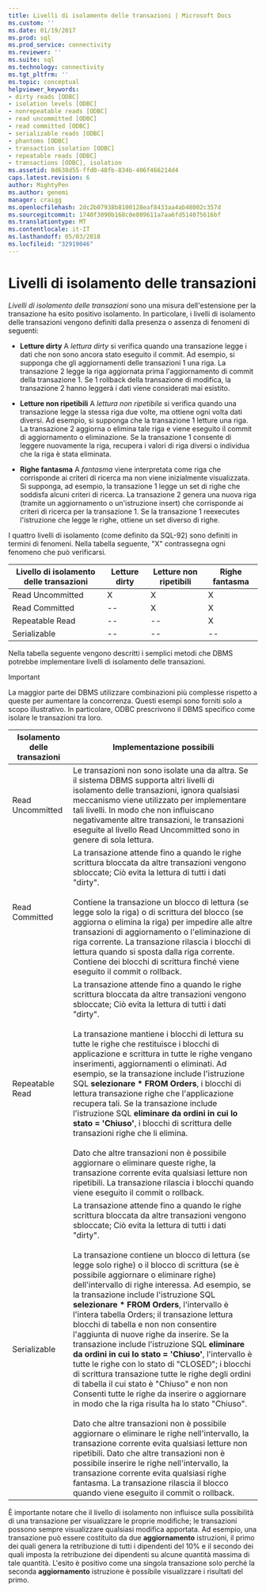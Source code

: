 ```yaml
---
title: Livelli di isolamento delle transazioni | Microsoft Docs
ms.custom: ''
ms.date: 01/19/2017
ms.prod: sql
ms.prod_service: connectivity
ms.reviewer: ''
ms.suite: sql
ms.technology: connectivity
ms.tgt_pltfrm: ''
ms.topic: conceptual
helpviewer_keywords:
- dirty reads [ODBC]
- isolation levels [ODBC]
- nonrepeatable reads [ODBC]
- read uncommitted [ODBC]
- read committed [ODBC]
- serializable reads [ODBC]
- phantoms [ODBC]
- transaction isolation [ODBC]
- repeatable reads [ODBC]
- transactions [ODBC], isolation
ms.assetid: 0d638d55-ffd0-48fb-834b-406f466214d4
caps.latest.revision: 6
author: MightyPen
ms.author: genemi
manager: craigg
ms.openlocfilehash: 2dc2b07938b8100128eaf8433aa4ab48002c357d
ms.sourcegitcommit: 1740f3090b168c0e809611a7aa6fd514075616bf
ms.translationtype: MT
ms.contentlocale: it-IT
ms.lasthandoff: 05/03/2018
ms.locfileid: "32919046"
---
```

# <a name="transaction-isolation-levels"></a>Livelli di isolamento delle transazioni
*Livelli di isolamento delle transazioni* sono una misura dell'estensione per la transazione ha esito positivo isolamento. In particolare, i livelli di isolamento delle transazioni vengono definiti dalla presenza o assenza di fenomeni di seguenti:  
  
-   **Letture dirty** A *lettura dirty* si verifica quando una transazione legge i dati che non sono ancora stato eseguito il commit. Ad esempio, si supponga che gli aggiornamenti delle transazioni 1 una riga. La transazione 2 legge la riga aggiornata prima l'aggiornamento di commit della transazione 1. Se 1 rollback della transazione di modifica, la transazione 2 hanno leggerà i dati viene considerati mai esistito.  
  
-   **Letture non ripetibili** A *lettura non ripetibile* si verifica quando una transazione legge la stessa riga due volte, ma ottiene ogni volta dati diversi. Ad esempio, si supponga che la transazione 1 letture una riga. La transazione 2 aggiorna o elimina tale riga e viene eseguito il commit di aggiornamento o eliminazione. Se la transazione 1 consente di leggere nuovamente la riga, recupera i valori di riga diversi o individua che la riga è stata eliminata.  
  
-   **Righe fantasma** A *fantasma* viene interpretata come riga che corrisponde ai criteri di ricerca ma non viene inizialmente visualizzata. Si supponga, ad esempio, la transazione 1 legge un set di righe che soddisfa alcuni criteri di ricerca. La transazione 2 genera una nuova riga (tramite un aggiornamento o un'istruzione insert) che corrisponde ai criteri di ricerca per la transazione 1. Se la transazione 1 reexecutes l'istruzione che legge le righe, ottiene un set diverso di righe.  
  
 I quattro livelli di isolamento (come definito da SQL-92) sono definiti in termini di fenomeni. Nella tabella seguente, "X" contrassegna ogni fenomeno che può verificarsi.  
  
|Livello di isolamento delle transazioni|Letture dirty|Letture non ripetibili|Righe fantasma|  
|---------------------------------|-----------------|-------------------------|--------------|  
|Read Uncommitted|X|X|X|  
|Read Committed|--|X|X|  
|Repeatable Read|--|--|X|  
|Serializable|--|--|--|  
  
 Nella tabella seguente vengono descritti i semplici metodi che DBMS potrebbe implementare livelli di isolamento delle transazioni.  
  
> [!IMPORTANT]  
>  La maggior parte dei DBMS utilizzare combinazioni più complesse rispetto a queste per aumentare la concorrenza. Questi esempi sono forniti solo a scopo illustrativo. In particolare, ODBC prescrivono il DBMS specifico come isolare le transazioni tra loro.  
  
|Isolamento delle transazioni|Implementazione possibili|  
|---------------------------|-----------------------------|  
|Read Uncommitted|Le transazioni non sono isolate una da altra. Se il sistema DBMS supporta altri livelli di isolamento delle transazioni, ignora qualsiasi meccanismo viene utilizzato per implementare tali livelli. In modo che non influiscano negativamente altre transazioni, le transazioni eseguite al livello Read Uncommitted sono in genere di sola lettura.|  
|Read Committed|La transazione attende fino a quando le righe scrittura bloccata da altre transazioni vengono sbloccate; Ciò evita la lettura di tutti i dati "dirty".<br /><br /> Contiene la transazione un blocco di lettura (se legge solo la riga) o di scrittura del blocco (se aggiorna o elimina la riga) per impedire alle altre transazioni di aggiornamento o l'eliminazione di riga corrente. La transazione rilascia i blocchi di lettura quando si sposta dalla riga corrente. Contiene dei blocchi di scrittura finché viene eseguito il commit o rollback.|  
|Repeatable Read|La transazione attende fino a quando le righe scrittura bloccata da altre transazioni vengono sbloccate; Ciò evita la lettura di tutti i dati "dirty".<br /><br /> La transazione mantiene i blocchi di lettura su tutte le righe che restituisce i blocchi di applicazione e scrittura in tutte le righe vengano inserimenti, aggiornamenti o eliminati. Ad esempio, se la transazione include l'istruzione SQL **selezionare \* FROM Orders**, i blocchi di lettura transazione righe che l'applicazione recupera tali. Se la transazione include l'istruzione SQL **eliminare da ordini in cui lo stato = 'Chiuso'**, i blocchi di scrittura delle transazioni righe che li elimina.<br /><br /> Dato che altre transazioni non è possibile aggiornare o eliminare queste righe, la transazione corrente evita qualsiasi letture non ripetibili. La transazione rilascia i blocchi quando viene eseguito il commit o rollback.|  
|Serializable|La transazione attende fino a quando le righe scrittura bloccata da altre transazioni vengono sbloccate; Ciò evita la lettura di tutti i dati "dirty".<br /><br /> La transazione contiene un blocco di lettura (se legge solo righe) o il blocco di scrittura (se è possibile aggiornare o eliminare righe) dell'intervallo di righe interessa. Ad esempio, se la transazione include l'istruzione SQL **selezionare \* FROM Orders**, l'intervallo è l'intera tabella Orders; il transazione lettura blocchi di tabella e non non consentire l'aggiunta di nuove righe da inserire. Se la transazione include l'istruzione SQL **eliminare da ordini in cui lo stato = 'Chiuso'**, l'intervallo è tutte le righe con lo stato di "CLOSED"; i blocchi di scrittura transazione tutte le righe degli ordini di tabella il cui stato è "Chiuso" e non non Consenti tutte le righe da inserire o aggiornare in modo che la riga risulta ha lo stato "Chiuso".<br /><br /> Dato che altre transazioni non è possibile aggiornare o eliminare le righe nell'intervallo, la transazione corrente evita qualsiasi letture non ripetibili. Dato che altre transazioni non è possibile inserire le righe nell'intervallo, la transazione corrente evita qualsiasi righe fantasma. La transazione rilascia il blocco quando viene eseguito il commit o rollback.|  
  
 È importante notare che il livello di isolamento non influisce sulla possibilità di una transazione per visualizzare le proprie modifiche; le transazioni possono sempre visualizzare qualsiasi modifica apportata. Ad esempio, una transazione può essere costituito da due **aggiornamento** istruzioni, il primo dei quali genera la retribuzione di tutti i dipendenti del 10% e il secondo dei quali imposta la retribuzione dei dipendenti su alcune quantità massima di tale quantità. L'esito è positivo come una singola transazione solo perché la seconda **aggiornamento** istruzione è possibile visualizzare i risultati del primo.

